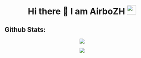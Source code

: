 
<h1 align="center">Hi there 👋 I am  AirboZH <img src="https://emoji.slack-edge.com/T0172CCPGUW/party-blob/d7253707fa13e9ee.gif" width="30"/></h1>  

## **Github Stats:**

<p align="center">
  <img src="https://github-readme-stats.vercel.app/api/top-langs/?username=AirboZH">  
</p>
<p align="center">
  <img src="https://github-readme-stats.vercel.app/api?username=AirboZH">  
</p>
            
  


